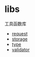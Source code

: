 # libs
工具函数库

- [request](https://github.com/eliduty/libs/tree/main/packages/request)
- [storage](https://github.com/eliduty/libs/tree/main/packages/storage)
- [type](https://github.com/eliduty/libs/tree/main/packages/type)
- [validator](https://github.com/eliduty/libs/tree/main/packages/validator)
